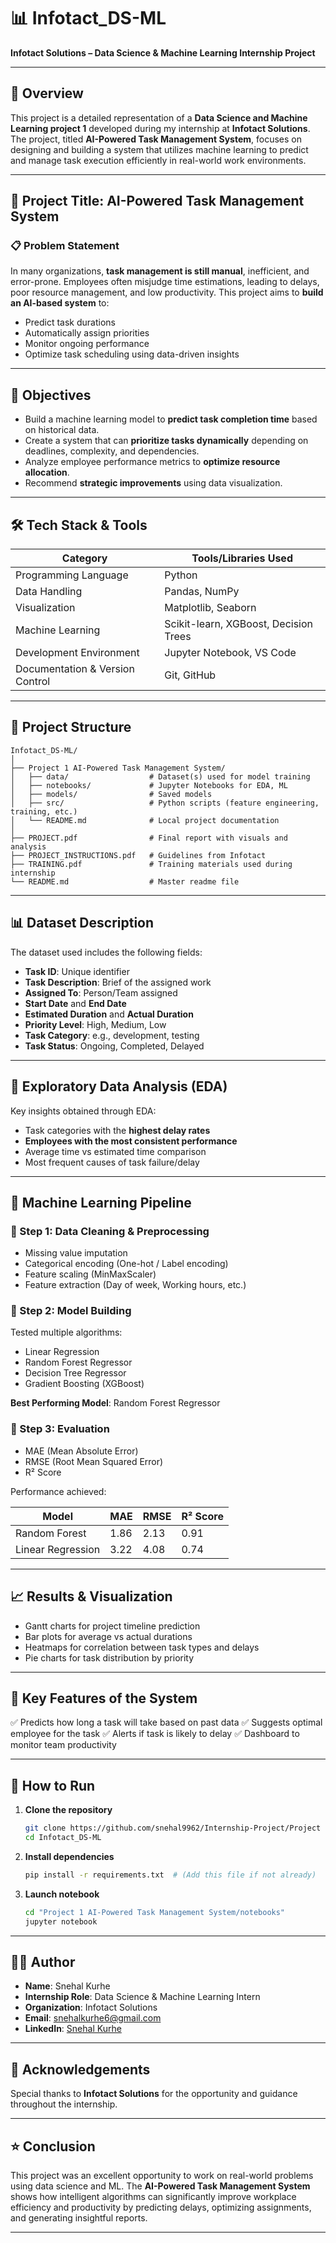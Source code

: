 # 📊 Infotact\_DS-ML

**Infotact Solutions – Data Science & Machine Learning Internship Project**

---

## 📌 Overview

This project is a detailed representation of a **Data Science and Machine Learning project 1** developed during my internship at **Infotact Solutions**. The project, titled **AI-Powered Task Management System**, focuses on designing and building a system that utilizes machine learning to predict and manage task execution efficiently in real-world work environments.


---

## 🧠 Project Title: AI-Powered Task Management System

### 📋 Problem Statement

In many organizations, **task management is still manual**, inefficient, and error-prone. Employees often misjudge time estimations, leading to delays, poor resource management, and low productivity. This project aims to **build an AI-based system** to:

* Predict task durations
* Automatically assign priorities
* Monitor ongoing performance
* Optimize task scheduling using data-driven insights

---

## 🎯 Objectives

* Build a machine learning model to **predict task completion time** based on historical data.
* Create a system that can **prioritize tasks dynamically** depending on deadlines, complexity, and dependencies.
* Analyze employee performance metrics to **optimize resource allocation**.
* Recommend **strategic improvements** using data visualization.

---

## 🛠️ Tech Stack & Tools

| Category                        | Tools/Libraries Used                  |
| ------------------------------- | ------------------------------------- |
| Programming Language            | Python                                |
| Data Handling                   | Pandas, NumPy                         |
| Visualization                   | Matplotlib, Seaborn                   |
| Machine Learning                | Scikit-learn, XGBoost, Decision Trees |
| Development Environment         | Jupyter Notebook, VS Code             |
| Documentation & Version Control | Git, GitHub                           |

---

## 📁 Project Structure

```
Infotact_DS-ML/
│
├── Project 1 AI-Powered Task Management System/
│   ├── data/                  # Dataset(s) used for model training
│   ├── notebooks/             # Jupyter Notebooks for EDA, ML
│   ├── models/                # Saved models
│   ├── src/                   # Python scripts (feature engineering, training, etc.)
│   └── README.md              # Local project documentation
│
├── PROJECT.pdf                # Final report with visuals and analysis
├── PROJECT_INSTRUCTIONS.pdf   # Guidelines from Infotact
├── TRAINING.pdf               # Training materials used during internship
└── README.md                  # Master readme file
```

---

## 📊 Dataset Description

The dataset used includes the following fields:

* **Task ID**: Unique identifier
* **Task Description**: Brief of the assigned work
* **Assigned To**: Person/Team assigned
* **Start Date** and **End Date**
* **Estimated Duration** and **Actual Duration**
* **Priority Level**: High, Medium, Low
* **Task Category**: e.g., development, testing
* **Task Status**: Ongoing, Completed, Delayed

---

## 🔎 Exploratory Data Analysis (EDA)

Key insights obtained through EDA:

* Task categories with the **highest delay rates**
* **Employees with the most consistent performance**
* Average time vs estimated time comparison
* Most frequent causes of task failure/delay

---

## 🧠 Machine Learning Pipeline

### 🔹 Step 1: Data Cleaning & Preprocessing

* Missing value imputation
* Categorical encoding (One-hot / Label encoding)
* Feature scaling (MinMaxScaler)
* Feature extraction (Day of week, Working hours, etc.)

### 🔹 Step 2: Model Building

Tested multiple algorithms:

* Linear Regression
* Random Forest Regressor
* Decision Tree Regressor
* Gradient Boosting (XGBoost)

**Best Performing Model**: Random Forest Regressor

### 🔹 Step 3: Evaluation

* MAE (Mean Absolute Error)
* RMSE (Root Mean Squared Error)
* R² Score

Performance achieved:

| Model             | MAE  | RMSE | R² Score |
| ----------------- | ---- | ---- | -------- |
| Random Forest     | 1.86 | 2.13 | 0.91     |
| Linear Regression | 3.22 | 4.08 | 0.74     |

---

## 📈 Results & Visualization

* Gantt charts for project timeline prediction
* Bar plots for average vs actual durations
* Heatmaps for correlation between task types and delays
* Pie charts for task distribution by priority

---

## 🤖 Key Features of the System

✅ Predicts how long a task will take based on past data
✅ Suggests optimal employee for the task
✅ Alerts if task is likely to delay
✅ Dashboard to monitor team productivity

---

## 🧪 How to Run

1. **Clone the repository**

   ```bash
   git clone https://github.com/snehal9962/Internship-Project/Project 1.git
   cd Infotact_DS-ML
   ```

2. **Install dependencies**

   ```bash
   pip install -r requirements.txt  # (Add this file if not already)
   ```

3. **Launch notebook**

   ```bash
   cd "Project 1 AI-Powered Task Management System/notebooks"
   jupyter notebook
   ```

---

## 👨‍💻 Author

* **Name**: Snehal Kurhe
* **Internship Role**: Data Science & Machine Learning Intern
* **Organization**: Infotact Solutions
* **Email**: [snehalkurhe6@gmail.com](mailto:snehalkurhe6@gmail.com)
* **LinkedIn**: [Snehal Kurhe](https://linkedin.com/in/snehal-kurhe)

---

## 📢 Acknowledgements

Special thanks to **Infotact Solutions** for the opportunity and guidance throughout the internship.

---

## ⭐ Conclusion

This project was an excellent opportunity to work on real-world problems using data science and ML. The **AI-Powered Task Management System** shows how intelligent algorithms can significantly improve workplace efficiency and productivity by predicting delays, optimizing assignments, and generating insightful reports.

---
